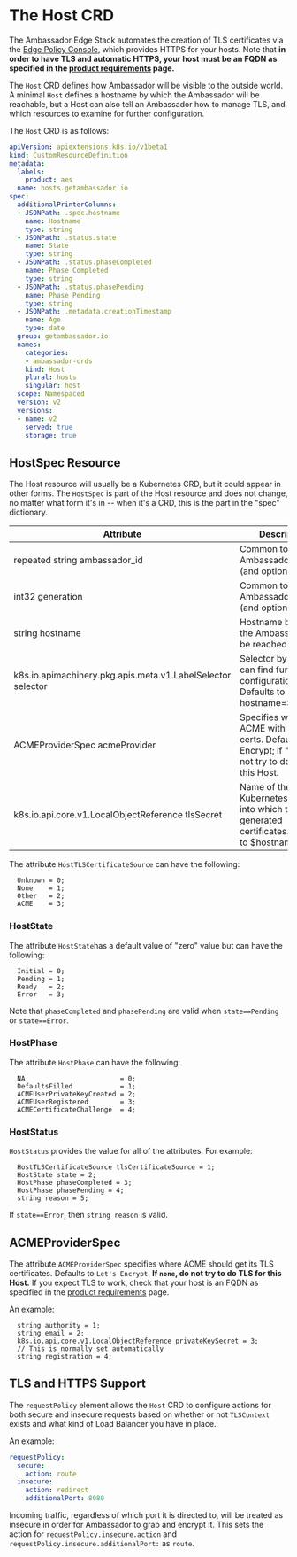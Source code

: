 # The Host CRD

The Ambassador Edge Stack automates the creation of TLS certificates via the [Edge Policy Console](../../about/edge-policy-console), which provides HTTPS for your hosts. Note that **in order to have TLS and automatic HTTPS, your host must be an FQDN as specified in the [product requirements](../../user-guide/product-requirements) page.**

The `Host` CRD defines how Ambassador will be visible to the  outside world. A minimal `Host` defines a hostname by which the Ambassador will be reachable, but a Host can also tell an Ambassador how to manage TLS, and which resources to examine for further configuration.

The `Host` CRD is as follows:

```yaml
apiVersion: apiextensions.k8s.io/v1beta1
kind: CustomResourceDefinition
metadata:
  labels:
    product: aes
  name: hosts.getambassador.io
spec:
  additionalPrinterColumns:
  - JSONPath: .spec.hostname
    name: Hostname
    type: string
  - JSONPath: .status.state
    name: State
    type: string
  - JSONPath: .status.phaseCompleted
    name: Phase Completed
    type: string
  - JSONPath: .status.phasePending
    name: Phase Pending
    type: string
  - JSONPath: .metadata.creationTimestamp
    name: Age
    type: date
  group: getambassador.io
  names:
    categories:
    - ambassador-crds
    kind: Host
    plural: hosts
    singular: host
  scope: Namespaced
  version: v2
  versions:
  - name: v2
    served: true
    storage: true
```

## HostSpec Resource

The Host resource will usually be a Kubernetes CRD, but it could appear in other forms. The `HostSpec` is part of the Host resource and does not change, no matter what form it's in -- when it's a CRD, this is the part in the "spec" dictionary.

| Attribute | Descriptions | Example |
|-------------------------------------------------------------|-------------------------------------------------------------------------------------------------------------------------|------------------------------------------------------------------|
| repeated string ambassador_id | Common to all Ambassador objects (and optional) | repeated string ambassador_id = 1 |
| int32 generation | Common to all Ambassador objects (and optional) | int32 generation = 2 |
| string hostname | Hostname by which the Ambassador can be reached. | string hostname = 3 |
| k8s.io.apimachinery.pkg.apis.meta.v1.LabelSelector selector | Selector by which we can find further configuration. Defaults to hostname=$hostname | k8s.io.apimachinery.pkg.apis.meta.v1.LabelSelector selector = 4 |
| ACMEProviderSpec acmeProvider | Specifies who to talk ACME with to get certs. Defaults to Let's Encrypt; if "none", do not try to do TLS for this Host. | ACMEProviderSpec acmeProvider = 5 |
| k8s.io.api.core.v1.LocalObjectReference tlsSecret | Name of the Kubernetes secret into which to save generated certificates. Defaults to $hostname | k8s.io.api.core.v1.LocalObjectReference tlsSecret = 6 |

The attribute `HostTLSCertificateSource` can have the following:
```
  Unknown = 0;
  None    = 1;
  Other   = 2;
  ACME    = 3;
```

### HostState

The attribute `HostState`has a default value of "zero" value but can have the following: 

```
  Initial = 0;
  Pending = 1;
  Ready   = 2;
  Error   = 3;
```

Note that `phaseCompleted` and `phasePending` are valid when `state==Pending` or `state==Error`.


### HostPhase

The attribute `HostPhase` can have the following:
```
  NA                        = 0;
  DefaultsFilled            = 1;
  ACMEUserPrivateKeyCreated = 2;
  ACMEUserRegistered        = 3;
  ACMECertificateChallenge  = 4;
```

### HostStatus

`HostStatus` provides the value for all of the attributes. For example:
```
  HostTLSCertificateSource tlsCertificateSource = 1;
  HostState state = 2;
  HostPhase phaseCompleted = 3;
  HostPhase phasePending = 4;
  string reason = 5;
  ```

If `state==Error`, then `string reason` is valid.

## ACMEProviderSpec

The attribute `ACMEProviderSpec` specifies where ACME should get its TLS certificates. Defaults to `Let's Encrypt`. **If `none`, do not try to do TLS for this Host.** If you expect TLS to work, check that your host is an FQDN as specified in the [product requirements](../../user-guide/product-requirements) page.

An example:

```
  string authority = 1;
  string email = 2;
  k8s.io.api.core.v1.LocalObjectReference privateKeySecret = 3;
  // This is normally set automatically
  string registration = 4;
```

## TLS and HTTPS Support

The `requestPolicy` element allows the `Host` CRD to configure actions for both secure and insecure requests based on whether or not `TLSContext` exists and what kind of Load Balancer you have in place.

An example:

```yaml
requestPolicy:
  secure:
    action: route
  insecure:
    action: redirect
    additionalPort: 8080
```

Incoming traffic, regardless of which port it is directed to, will be treated as insecure in order for Ambassador to grab and encrypt it. This sets the action for `requestPolicy.insecure.action` and `requestPolicy.insecure.additionalPort:` as `route`. 
